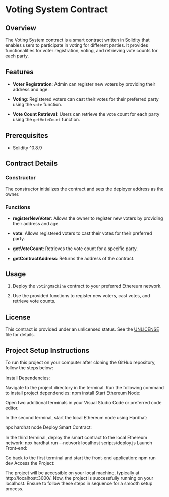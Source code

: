 # Voting System Contract

## Overview

The Voting System contract is a smart contract written in Solidity that enables users to participate in voting for different parties. It provides functionalities for voter registration, voting, and retrieving vote counts for each party.

## Features

- **Voter Registration**: Admin can register new voters by providing their address and age.

- **Voting**: Registered voters can cast their votes for their preferred party using the `vote` function.

- **Vote Count Retrieval**: Users can retrieve the vote count for each party using the `getVoteCount` function.

## Prerequisites

- Solidity ^0.8.9

## Contract Details

### Constructor

The constructor initializes the contract and sets the deployer address as the owner.

### Functions

- **registerNewVoter**: Allows the owner to register new voters by providing their address and age.

- **vote**: Allows registered voters to cast their votes for their preferred party.

- **getVoteCount**: Retrieves the vote count for a specific party.

- **getContractAddress**: Returns the address of the contract.

## Usage

1. Deploy the `VotingMachine` contract to your preferred Ethereum network.

2. Use the provided functions to register new voters, cast votes, and retrieve vote counts.

## License

This contract is provided under an unlicensed status. See the [UNLICENSE](UNLICENSE) file for details.

## Project Setup Instructions
To run this project on your computer after cloning the GitHub repository, follow the steps below:

Install Dependencies:

Navigate to the project directory in the terminal.
Run the following command to install project dependencies:
npm install
Start Ethereum Node:

Open two additional terminals in your Visual Studio Code or preferred code editor.

In the second terminal, start the local Ethereum node using Hardhat:

npx hardhat node
Deploy Smart Contract:

In the third terminal, deploy the smart contract to the local Ethereum network:
npx hardhat run --network localhost scripts/deploy.js
Launch Front-end:

Go back to the first terminal and start the front-end application:
npm run dev
Access the Project:

The project will be accessible on your local machine, typically at http://localhost:3000/.
Now, the project is successfully running on your localhost. Ensure to follow these steps in sequence for a smooth setup process.